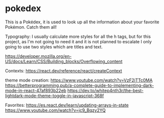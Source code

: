 # pokedex
 This is a Pokédex, it is used to look up all the information about your favorite Pokémon. Catch them all!


Typography:
I usually calculate more styles for all the h tags, but for this project, as I'm not going to need it and it is not planned to escalate I only going to use two styles which are titles and text.

https://developer.mozilla.org/en-US/docs/Learn/CSS/Building_blocks/Overflowing_content

Contexts:
https://react.dev/reference/react/createContext


theme mode creation:
https://www.youtube.com/watch?v=VzF2iTTc0MA
https://betterprogramming.pub/a-complete-guide-to-implementing-dark-mode-in-react-47af893b22eb
https://dev.to/whitep4nth3r/the-best-lightdark-mode-theme-toggle-in-javascript-368f


Favorites: 
https://es.react.dev/learn/updating-arrays-in-state
https://www.youtube.com/watch?v=jc9_Bqzy2YQ